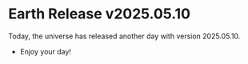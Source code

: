 # Earth Release v2025.05.10
Today, the universe has released another day with version 2025.05.10.
- Enjoy your day!
